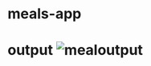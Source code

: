# meals-app
# output ![mealoutput](https://github.com/Uday207/meals-app/assets/57387357/def007d5-6283-4f7c-9d9f-f64b670ac772)
